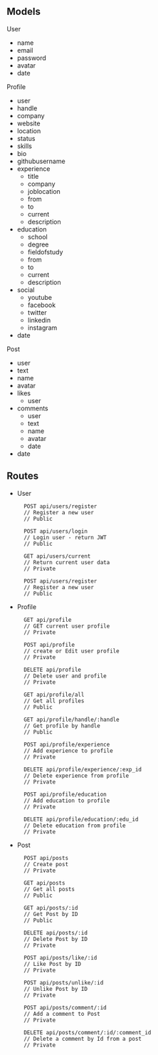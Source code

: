 ## Models

User

- name
- email
- password
- avatar
- date

Profile

- user
- handle
- company
- website
- location
- status
- skills
- bio
- githubusername
- experience
  - title
  - company
  - joblocation
  - from
  - to
  - current
  - description
- education
  - school
  - degree
  - fieldofstudy
  - from
  - to
  - current
  - description
- social
  - youtube
  - facebook
  - twitter
  - linkedin
  - instagram
- date

Post

- user
- text
- name
- avatar
- likes
  - user
- comments
  - user
  - text
  - name
  - avatar
  - date
- date

## Routes

- User

        POST api/users/register
        // Register a new user
        // Public

        POST api/users/login
        // Login user - return JWT
        // Public

        GET api/users/current
        // Return current user data
        // Private

        POST api/users/register
        // Register a new user
        // Public

- Profile

        GET api/profile
        // GET current user profile
        // Private

        POST api/profile
        // create or Edit user profile
        // Private

        DELETE api/profile
        // Delete user and profile
        // Private

        GET api/profile/all
        // Get all profiles
        // Public

        GET api/profile/handle/:handle
        // Get profile by handle
        // Public

        POST api/profile/experience
        // Add experience to profile
        // Private

        DELETE api/profile/experience/:exp_id
        // Delete experience from profile
        // Private

        POST api/profile/education
        // Add education to profile
        // Private

        DELETE api/profile/education/:edu_id
        // Delete education from profile
        // Private

- Post

        POST api/posts
        // Create post
        // Private

        GET api/posts
        // Get all posts
        // Public

        GET api/posts/:id
        // Get Post by ID
        // Public

        DELETE api/posts/:id
        // Delete Post by ID
        // Private

        POST api/posts/like/:id
        // Like Post by ID
        // Private

        POST api/posts/unlike/:id
        // Unlike Post by ID
        // Private

        POST api/posts/comment/:id
        // Add a comment to Post
        // Private

        DELETE api/posts/comment/:id/:comment_id
        // Delete a comment by Id from a post
        // Private